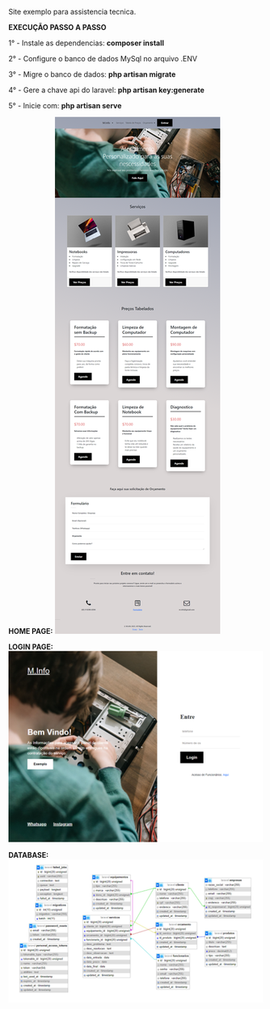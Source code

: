 Site exemplo para assistencia tecnica.


**EXECUÇÃO PASSO A PASSO**

1° - Instale as dependencias: **composer install**

2° - Configure o banco de dados MySql no arquivo .ENV 

3° - Migre o banco de dados: **php artisan migrate**

4° - Gere a chave api do laravel: **php artisan key:generate**

5° - Inicie com: **php artisan serve**

**HOME PAGE:**
![plot](./readmeimg/screencapture-localhost-3001-2023-07-17-04_28_25.png)

**LOGIN PAGE:**
![plot](./readmeimg/screencapture-localhost-3001-login-2023-07-17-04_28_47.png)

**DATABASE:**
![plot](./readmeimg/DB.png)